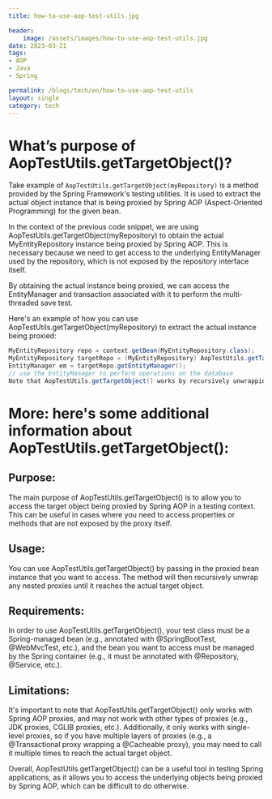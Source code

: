 ```yaml
---
title: how-to-use-aop-test-utils.jpg

header:
    image: /assets/images/how-to-use-aop-test-utils.jpg
date: 2023-03-21
tags:
- AOP
- Java
- Spring

permalink: /blogs/tech/en/how-to-use-aop-test-utils
layout: single
category: tech
---
```

# What’s purpose of AopTestUtils.getTargetObject()?

Take example of `AopTestUtils.getTargetObject(myRepository)` is a method provided by the Spring Framework's testing utilities. It is used to extract the actual object instance that is being proxied by Spring AOP (Aspect-Oriented Programming) for the given bean.

In the context of the previous code snippet, we are using AopTestUtils.getTargetObject(myRepository) to obtain the actual MyEntityRepository instance being proxied by Spring AOP. This is necessary because we need to get access to the underlying EntityManager used by the repository, which is not exposed by the repository interface itself.

By obtaining the actual instance being proxied, we can access the EntityManager and transaction associated with it to perform the multi-threaded save test.

Here's an example of how you can use AopTestUtils.getTargetObject(myRepository) to extract the actual instance being proxied:


```java
MyEntityRepository repo = context.getBean(MyEntityRepository.class);
MyEntityRepository targetRepo = (MyEntityRepository) AopTestUtils.getTargetObject(repo);
EntityManager em = targetRepo.getEntityManager();
// use the EntityManager to perform operations on the database
Note that AopTestUtils.getTargetObject() works by recursively unwrapping any nested proxies that might be present until it reaches the target object. In some cases, you may need to call it multiple times to extract the actual object instance.
```

# More: here's some additional information about AopTestUtils.getTargetObject():

## Purpose: 
The main purpose of AopTestUtils.getTargetObject() is to allow you to access the target object being proxied by Spring AOP in a testing context. This can be useful in cases where you need to access properties or methods that are not exposed by the proxy itself.
## Usage: 
You can use AopTestUtils.getTargetObject() by passing in the proxied bean instance that you want to access. The method will then recursively unwrap any nested proxies until it reaches the actual target object.
## Requirements: 
In order to use AopTestUtils.getTargetObject(), your test class must be a Spring-managed bean (e.g., annotated with @SpringBootTest, @WebMvcTest, etc.), and the bean you want to access must be managed by the Spring container (e.g., it must be annotated with @Repository, @Service, etc.).
## Limitations: 
It's important to note that AopTestUtils.getTargetObject() only works with Spring AOP proxies, and may not work with other types of proxies (e.g., JDK proxies, CGLIB proxies, etc.). Additionally, it only works with single-level proxies, so if you have multiple layers of proxies (e.g., a @Transactional proxy wrapping a @Cacheable proxy), you may need to call it multiple times to reach the actual target object.

Overall, AopTestUtils.getTargetObject() can be a useful tool in testing Spring applications, as it allows you to access the underlying objects being proxied by Spring AOP, which can be difficult to do otherwise.
